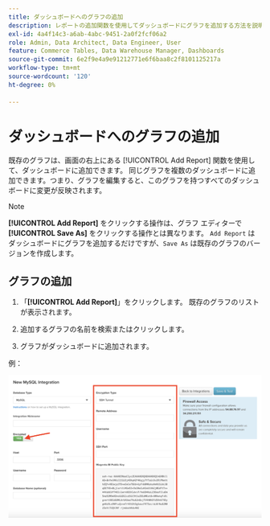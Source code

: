 ```yaml
---
title: ダッシュボードへのグラフの追加
description: レポートの追加関数を使用してダッシュボードにグラフを追加する方法を説明します。
exl-id: 4a4f14c3-a6ab-4abc-9451-2a0f2fcf06a2
role: Admin, Data Architect, Data Engineer, User
feature: Commerce Tables, Data Warehouse Manager, Dashboards
source-git-commit: 6e2f9e4a9e91212771e6f6baa8c2f8101125217a
workflow-type: tm+mt
source-wordcount: '120'
ht-degree: 0%

---
```


# ダッシュボードへのグラフの追加

既存のグラフは、画面の右上にある [!UICONTROL Add Report] 関数を使用して、ダッシュボードに追加できます。 同じグラフを複数のダッシュボードに追加できます。つまり、グラフを編集すると、このグラフを持つすべてのダッシュボードに変更が反映されます。

>[!NOTE]
>
>**[!UICONTROL Add Report]** をクリックする操作は、グラフ エディターで **[!UICONTROL Save As]** をクリックする操作とは異なります。 `Add Report` はダッシュボードにグラフを追加するだけですが、`Save As` は既存のグラフのバージョンを作成します。

## グラフの追加

1. 「**[!UICONTROL Add Report]**」をクリックします。 既存のグラフのリストが表示されます。

1. 追加するグラフの名前を検索またはクリックします。

1. グラフがダッシュボードに追加されます。

例：

![ グラフの追加 ](../../assets/sql-integration-encrypted-yes.png)
